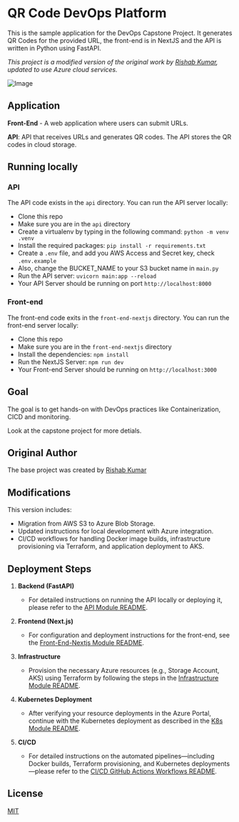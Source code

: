 # QR Code DevOps Platform

This is the sample application for the DevOps Capstone Project.
It generates QR Codes for the provided URL, the front-end is in NextJS and the API is written in Python using FastAPI.

*This project is a modified version of the original work by [Rishab Kumar](https://github.com/rishabkumar7), updated to use Azure cloud services.*

![Image](https://github.com/user-attachments/assets/008feca6-5b51-499e-8c20-4375e47c8003)

## Application

**Front-End** - A web application where users can submit URLs.

**API**: API that receives URLs and generates QR codes. The API stores the QR codes in cloud storage.

## Running locally

### API

The API code exists in the `api` directory. You can run the API server locally:

- Clone this repo
- Make sure you are in the `api` directory
- Create a virtualenv by typing in the following command: `python -m venv .venv`
- Install the required packages: `pip install -r requirements.txt`
- Create a `.env` file, and add you AWS Access and Secret key, check  `.env.example`
- Also, change the BUCKET_NAME to your S3 bucket name in `main.py`
- Run the API server: `uvicorn main:app --reload`
- Your API Server should be running on port `http://localhost:8000`

### Front-end

The front-end code exits in the `front-end-nextjs` directory. You can run the front-end server locally:

- Clone this repo
- Make sure you are in the `front-end-nextjs` directory
- Install the dependencies: `npm install`
- Run the NextJS Server: `npm run dev`
- Your Front-end Server should be running on `http://localhost:3000`


## Goal

The goal is to get hands-on with DevOps practices like Containerization, CICD and monitoring.

Look at the capstone project for more detials.

## Original Author

The base project was created by [Rishab Kumar](https://github.com/rishabkumar7)

## Modifications

This version includes:
- Migration from AWS S3 to Azure Blob Storage.
- Updated instructions for local development with Azure integration.
- CI/CD workflows for handling Docker image builds, infrastructure provisioning via Terraform, and application deployment to AKS.

## Deployment Steps

1. **Backend (FastAPI)**
   - For detailed instructions on running the API locally or deploying it, please refer to the [API Module README](./api/README.md).

2. **Frontend (Next.js)**
   - For configuration and deployment instructions for the front-end, see the [Front-End-Nextjs Module README](./front-end-nextjs/README.md).

3. **Infrastructure**
   - Provision the necessary Azure resources (e.g., Storage Account, AKS) using Terraform by following the steps in the [Infrastructure Module README](./infrastructure/README.md).

4. **Kubernetes Deployment**
   - After verifying your resource deployments in the Azure Portal, continue with the Kubernetes deployment as described in the [K8s Module README](./k8s/README.md).
  
5. **CI/CD**
   - For detailed instructions on the automated pipelines—including Docker builds, Terraform provisioning, and Kubernetes deployments—please refer to the [CI/CD GitHub Actions Workflows README](./.github/workflows/README.md).

## License

[MIT](./LICENSE)
